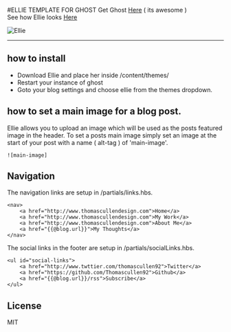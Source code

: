 #ELLIE TEMPLATE FOR GHOST
Get Ghost [Here](https://en.ghost.org) ( its awesome ) </br>
See how Ellie looks [Here](http://blog.thomascullendesign.com)

![Ellie](http://i39.tinypic.com/2dub0k6.png)

<hr>

## how to install
* Download Ellie and place her inside /content/themes/
* Restart your instance of ghost
* Goto your blog settings and choose ellie from the themes dropdown.

## how to set a main image for a blog post.

Ellie allows you to upload an image which will be used as the posts featured image in the header. To set a posts main image simply set an image at the start of your post with a name ( alt-tag ) of 'main-image'.

```
![main-image]
```

## Navigation
The navigation links are setup in /partials/links.hbs.

```
<nav>
	<a href="http://www.thomascullendesign.com">Home</a>
	<a href="http://www.thomascullendesign.com">My Work</a>
	<a href="http://www.thomascullendesign.com">About Me</a>
	<a href="{{@blog.url}}">My Thoughts</a>
</nav>
```

The social links in the footer are setup in /partials/socialLinks.hbs.

```
<ul id="social-links">
	<a href="http://www.twttier.com/thomascullen92">Twitter</a>
	<a href="https://github.com/Thomascullen92">Github</a>
	<a href="{{@blog.url}}/rss">Subscribe</a>
</ul>
```

## License
MIT
